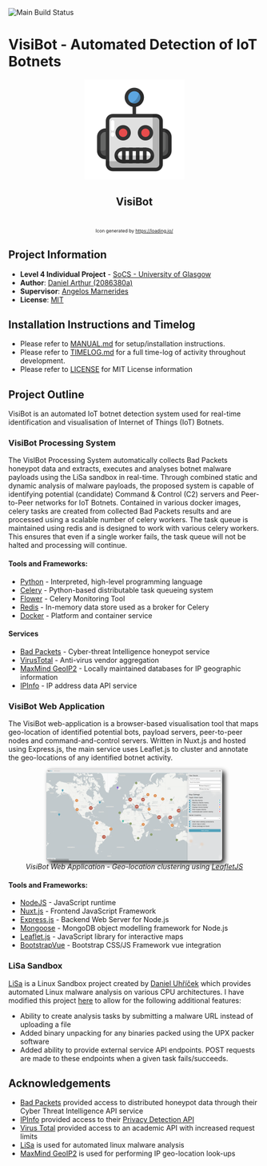 ![Main Build Status](https://travis-ci.com/denBot/VisIBoT.svg?token=pMfMcyEQzGJGFRQDBST5&branch=main)

# VisiBot - Automated Detection of IoT Botnets

<div style="text-align:center">
    <img src="src/webapp/frontend/static/favicon.svg" />
    </br>
    <h2>Visi<strong>Bot</strong></h2>
    </br>
    <span style="font-size: 9px">Icon generated by <a href="https://loading.io/">https://loading.io/</a></span>
</div>


## Project Information
- **Level 4 Individual Project** - [SoCS - University of Glasgow](https://www.gla.ac.uk/schools/computing/)
- **Author**: [Daniel Arthur (2086380a)](mailto:2086380a@student.gla.ac.uk)
- **Supervisor**: [Angelos Marnerides](mailto:angelos.marnerides@glasgow.ac.uk)
- **License**: [MIT](https://opensource.org/licenses/MIT)


## Installation Instructions and Timelog
- Please refer to [MANUAL.md](/MANUAL.md) for setup/installation instructions.
- Please refer to [TIMELOG.md](/TIMELOG.md) for a full time-log of activity throughout development.
- Please refer to [LICENSE](/LICENSE) for MIT License information


## Project Outline

VisiBot is an automated IoT botnet detection system used for real-time identification  and visualisation of Internet of Things (IoT) Botnets.


### VisiBot Processing System

The VisIBot Processing System automatically collects Bad Packets honeypot data and extracts, executes and analyses botnet malware payloads using the LiSa sandbox in real-time. Through combined static and dynamic analysis of malware payloads, the proposed system is capable of identifying potential (candidate) Command & Control (C2) servers and Peer-to-Peer networks for IoT Botnets. Contained in various docker images, celery tasks are created from collected Bad Packets results and are processed using a scalable number of celery workers. The task queue is maintained using redis and is designed to work with various celery workers. This ensures that even if a single worker fails, the task queue will not be halted and processing will continue.

#### Tools and Frameworks:
- [Python](https://www.python.org/) - Interpreted, high-level programming language
- [Celery](https://docs.celeryproject.org/en/stable/getting-started/introduction.html) - Python-based distributable task queueing system
- [Flower](https://flower.readthedocs.io/en/latest/) - Celery Monitoring Tool
- [Redis](https://redis.io/) - In-memory data store used as a broker for Celery
- [Docker](https://www.docker.com/) - Platform and container service

#### Services
- [Bad Packets](https://badpackets.net/) - Cyber-threat Intelligence honeypot service
- [VirusTotal](https://www.virustotal.com/) - Anti-virus vendor aggregation
- [MaxMind GeoIP2](https://www.maxmind.com/en/geoip2-databases) - Locally maintained databases for IP geographic information
- [IPInfo](https://ipinfo.io/) - IP address data API service

### VisiBot Web Application

The VisiBot web-application is a browser-based visualisation tool that maps geo-location of identified potential bots, payload servers, peer-to-peer nodes and command-and-control servers. Written in Nuxt.js and hosted using Express.js, the main service uses Leaflet.js to cluster and annotate the geo-locations of any identified botnet activity.

<div style="text-align:center">
    <img style="width: 70%; filter: drop-shadow(5px 5px 5px #222); border-radius: 5px;" src="dissertation/images/visibot_screenshot_cluster.png" />
    </br>
    <span><i>VisiBot Web Application - Geo-location clustering using <a href="https://leafletjs.com/">LeafletJS</a></i></span>
</div>

#### Tools and Frameworks:
- [NodeJS](https://nodejs.org/en/) - JavaScript runtime
- [Nuxt.js](https://nuxtjs.org/) - Frontend JavaScript Framework
- [Express.js](https://expressjs.com/) - Backend Web Server for Node.js
- [Mongoose](https://mongoosejs.com/docs/) - MongoDB object modelling framework for Node.js
- [Leaflet.js](https://leafletjs.com/) - JavaScript library for interactive maps
- [BootstrapVue](https://bootstrap-vue.org/) - Bootstrap CSS/JS Framework vue integration

### LiSa Sandbox
[LiSa](https://github.com/danieluhricek/LiSa) is a Linux Sandbox project created by [Daniel Uhříček](https://github.com/danieluhricek) which provides automated Linux malware analysis on various CPU architectures. I have modified this project [here](https://github.com/denBot/LiSa) to allow for the following additional features:
- Ability to create analysis tasks by submitting a malware URL instead of uploading a file
- Added binary unpacking for any binaries packed using the UPX packer software
- Added ability to provide external service API endpoints. POST requests are made to these endpoints when a given task fails/succeeds.

## Acknowledgements
- [Bad Packets](https://badpackets.net/) provided access to distributed honeypot data through their Cyber Threat Intelligence API service
- [IPInfo](https://ipinfo.io/) provided access to their [Privacy Detection API](https://ipinfo.io/proxy-vpn-detection-api)
- [Virus Total](https://www.virustotal.com/gui/) provided access to an academic API with increased request limits
- [LiSa](https://github.com/danieluhricek/LiSa) is used for automated linux malware analysis
- [MaxMind GeoIP2](https://www.maxmind.com/en/home) is used for performing IP geo-location look-ups